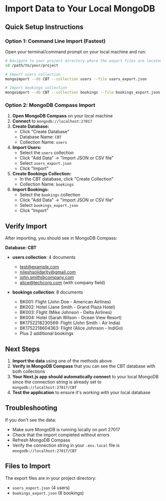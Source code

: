 # Import Data to Your Local MongoDB

## Quick Setup Instructions

### Option 1: Command Line Import (Fastest)

Open your terminal/command prompt on your local machine and run:

```bash
# Navigate to your project directory where the export files are located
cd /path/to/your/project

# Import users collection
mongoimport --db CBT --collection users --file users_export.json

# Import bookings collection
mongoimport --db CBT --collection bookings --file bookings_export.json
```

### Option 2: MongoDB Compass Import

1. **Open MongoDB Compass** on your local machine
2. **Connect** to `mongodb://localhost:27017`
3. **Create Database:**
   - Click "Create Database"
   - Database Name: `CBT`
   - Collection Name: `users`
4. **Import Users:**
   - Select the `users` collection
   - Click "Add Data" → "Import JSON or CSV file"
   - Select `users_export.json`
   - Click "Import"
5. **Create Bookings Collection:**
   - In the CBT database, click "Create Collection"
   - Collection Name: `bookings`
6. **Import Bookings:**
   - Select the `bookings` collection
   - Click "Add Data" → "Import JSON or CSV file"
   - Select `bookings_export.json`
   - Click "Import"

## Verify Import

After importing, you should see in MongoDB Compass:

**Database: CBT**
- **users collection**: 4 documents
  - test@example.com
  - nileshsolidarity@gmail.com
  - john.smith@company.com
  - alice@techcorp.com (with company field)

- **bookings collection**: 8 documents
  - BK001: Flight (John Doe - American Airlines)
  - BK002: Hotel (Jane Smith - Grand Plaza Hotel)
  - BK003: Flight (Mike Johnson - Delta Airlines)
  - BK004: Hotel (Sarah Wilson - Ocean View Resort)
  - BK1752218230569: Flight (John Smith - Air India)
  - BK1752218604363: Flight (Alice Johnson - IndiGo)
  - Plus 2 additional bookings

## Next Steps

1. **Import the data** using one of the methods above
2. **Verify in MongoDB Compass** that you can see the CBT database with both collections
3. **Your Next.js app should automatically connect** to your local MongoDB since the connection string is already set to `mongodb://localhost:27017/CBT`
4. **Test the application** to ensure it's working with your local database

## Troubleshooting

If you don't see the data:
- Make sure MongoDB is running locally on port 27017
- Check that the import completed without errors
- Refresh MongoDB Compass
- Verify the connection string in your `.env.local` file is `mongodb://localhost:27017/CBT`

## Files to Import

The export files are in your project directory:
- `users_export.json` (4 users)
- `bookings_export.json` (8 bookings)
